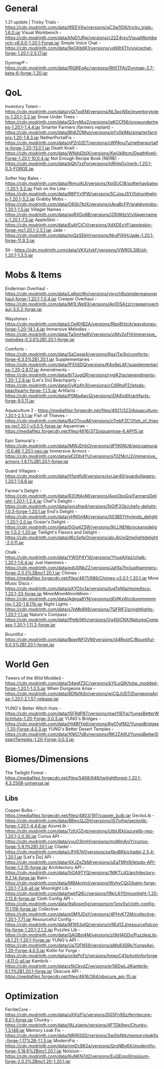 # General
1.21 update | Tricky Trials - https://cdn.modrinth.com/data/tfIEEV4w/versions/qC3w1lD6/tricky_trials-1.6.0.jar
Visual Workbench - https://cdn.modrinth.com/data/kfqD1JRw/versions/c22Z4rsv/VisualWorkbench-v8.0.0-1.20.1-Forge.jar
Simple Voice Chat - https://cdn.modrinth.com/data/9eGKb6K1/versions/ysN9tXTh/voicechat-forge-1.20.1-2.5.17.jar

Dynmap® - https://cdn.modrinth.com/data/fRQREgAc/versions/RtI5TFAi/Dynmap-3.7-beta-6-forge-1.20.jar

# QoL
Inventory Totem - https://cdn.modrinth.com/data/yQj7xqEM/versions/NL5pcN5e/inventorytotem-1.20.1-3.2.jar
Snow Under Trees - https://cdn.modrinth.com/data/Q3vyMuj2/versions/jaKOCf56/snowundertrees-1.20.1-1.4.4.jar
Smarter Farmers (farmers replant) - https://cdn.modrinth.com/data/Bh6ZOMvp/versions/pYx0klMs/smarterfarmers-1.20-1.8.3.jar
NetherPortalFix - https://cdn.modrinth.com/data/nPZr02ET/versions/cWPAnu7u/netherportalfix-forge-1.20-13.0.1.jar
Death Knell - https://cdn.modrinth.com/data/WNdd2blX/versions/KwUk8tcm/DeathKnell-Forge-1.20.1-10.0.4.jar
Not Enough Recipe Book [NERB] - https://cdn.modrinth.com/data/bQh7xzFq/versions/hRhjlsGv/nerb-1.20.1-0.3-FORGE.jar

Softer Hay Bales - https://cdn.modrinth.com/data/RtmujAUl/versions/XpjSUCI8/softerhaybales-1.20.1-3.2.jar
Fish on the Line - https://cdn.modrinth.com/data/R6PYx1PW/versions/5CJoqJSY/fishontheline-1.20.1-3.2.jar
Grabby Mobs - https://cdn.modrinth.com/data/O6Sh7btX/versions/xAyaBcFP/grabbymobs-1.20.1-1.5.jar
Villager Names - https://cdn.modrinth.com/data/gqRXDo8B/versions/lZ8iWdzV/villagernames-1.20.1-7.3.jar
AppleSkin - https://cdn.modrinth.com/data/EsAfCjCV/versions/XdXDExVF/appleskin-forge-mc1.20.1-2.5.1.jar
Jade - https://cdn.modrinth.com/data/nvQzSEkH/versions/NruPjXIH/Jade-1.20.1-forge-11.9.3.jar

Sit - https://cdn.modrinth.com/data/VKXzIykF/versions/VWROLSl8/sit-1.20.1-1.3.5.jar

# Mobs & Items
Enderman Overhaul - https://cdn.modrinth.com/data/Lq6ojcWv/versions/yjxych8u/endermanoverhaul-forge-1.20.1-1.0.4.jar
Creeper Overhaul - https://cdn.modrinth.com/data/MI1LWe93/versions/Ap1DSAzz/creeperoverhaul-3.0.2-forge.jar

Waystones - https://cdn.modrinth.com/data/LOpKHB2A/versions/Rbp8Hzck/waystones-forge-1.20-14.1.4.jar
Immersive Melodies - https://cdn.modrinth.com/data/TaSmHw8V/versions/zjMy2oFH/immersive_melodies-0.3.0%2B1.20.1-forge.jar

Comforts - https://cdn.modrinth.com/data/SaCpeal4/versions/KgzjTw3n/comforts-forge-6.3.5%2B1.20.1.jar
Supplementaries - https://cdn.modrinth.com/data/fFEIiSDQ/versions/KAx6eLAF/supplementaries-1.20-2.8.17.jar
Amendments - https://cdn.modrinth.com/data/6iTJugQR/versions/rygiK2go/amendments-1.20-1.2.8.jar
[Let's Do] Beachparty - https://cdn.modrinth.com/data/GyKzAh3l/versions/cC6RhoPZ/letsdo-beachparty-forge-1.1.5.jar
Artifacts - https://cdn.modrinth.com/data/P0Mu4wcQ/versions/jDAjEp8X/artifacts-forge-9.5.11.jar

Aquaculture 2 - https://mediafilez.forgecdn.net/files/4921/323/Aquaculture-1.20.1-2.5.1.jar
Fish of Thieves - https://cdn.modrinth.com/data/BzOTnuqM/versions/cTmbFZC1/fish_of_thieves-mc1.20.1-v3.0.5-forge.jar
Aquamirae - https://mediafilez.forgecdn.net/files/4616/373/aquamirae-6.API15.jar

Epic Samurai's - https://cdn.modrinth.com/data/lMWJDrbO/versions/dFf90NU8/epicsamurai-0.0.46-1.20.1-neo.jar
Immersive Armors - https://cdn.modrinth.com/data/eE2Db4YU/versions/g70ZMcU2/immersive_armors-1.6.1%2B1.20.1-forge.jar

Guard Villagers - https://cdn.modrinth.com/data/H1sntfo8/versions/svrJar40/guardvillagers-1.20.1-1.6.6.jar

Farmer's Delight - https://cdn.modrinth.com/data/R2OftAxM/versions/AxgOboGq/FarmersDelight-1.20.1-1.2.4.jar
Chef's Delight - https://cdn.modrinth.com/data/pvcsfne4/versions/5tGfF2Ok/chefs-delight-1.0.3-forge-1.20.1.jar
End's Delight - https://cdn.modrinth.com/data/yHN0njMr/versions/X03B5YHy/ends_delight-1.20.1-2.0.jar
Ocean's Delight - https://cdn.modrinth.com/data/DGiq4ZSW/versions/9jLLNENb/oceansdelight-1.0.2-1.20.jar
Twilight's Flavors and Delight - https://cdn.modrinth.com/data/d6cSefpO/versions/aIcJkUxQ/twilightdelight-2.0.11.jar

Chalk - https://cdn.modrinth.com/data/YWGP4Y1d/versions/YhueAXpz/chalk-1.20.1-1.6.4.jar
Just Hammers - https://cdn.modrinth.com/data/edU0NbZZ/versions/JafXa7hr/justhammers-forge-2.0.3%2Bmc1.20.1.jar
Chimes - https://mediafilez.forgecdn.net/files/4671/986/Chimes-v2.0.1-1.20.1.jar
More Music Discs - https://cdn.modrinth.com/data/pXYChc1a/versions/tugTpNIa/morediscs-1.20.1-33-forge.jar
MmmMmmMmmMmm - https://cdn.modrinth.com/data/Adega8YN/versions/dGifKxWx/dummmmmmy-1.20-1.8.17b.jar
Night Lights - https://cdn.modrinth.com/data/s7pMb898/versions/7QFRIFZg/nightlights-1.20.1-1.1.jar
Nature's Compass - https://cdn.modrinth.com/data/fPetb5Kh/versions/Og40jCNX/NaturesCompass-1.20.1-1.11.2-forge.jar

Bountiful - https://cdn.modrinth.com/data/BpwWFOVM/versions/j44RssVC/Bountiful-6.0.3%2B1.20.1-forge.jar

# World Gen
Towers of the Wild Modded - https://cdn.modrinth.com/data/54eqfZSC/versions/kYlLoQ9i/totw_modded-forge-1.20.1-1.0.5.jar
When Dungeons Arise - https://cdn.modrinth.com/data/8DfbfASn/versions/wiCQJUDT/DungeonsArise-1.20.1-2.1.57-release.jar

YUNG's Better Witch Huts - https://cdn.modrinth.com/data/t5FRdP87/versions/mwlYB7rq/YungsBetterWitchHuts-1.20-Forge-3.0.3.jar
YUNG's Bridges - https://cdn.modrinth.com/data/Ht4BfYp6/versions/KgO1gfM2/YungsBridges-1.20-Forge-4.0.3.jar
YUNG's Better Desert Temples - https://cdn.modrinth.com/data/XNlO7sBv/versions/lRK2ZA9U/YungsBetterDesertTemples-1.20-Forge-3.0.3.jar

# Biomes/Dimensions
The Twilight Forest - https://mediafilez.forgecdn.net/files/5468/648/twilightforest-1.20.1-4.3.2508-universal.jar

## Libs
Copper Bulbs - https://mediafilez.forgecdn.net/files/4803/197/copper_bulb.jar
GeckoLib - https://cdn.modrinth.com/data/8BmcQJ2H/versions/iS7jylhp/geckolib-forge-1.20.1-4.4.6.jar
AzureLib - https://cdn.modrinth.com/data/7zlUOZvb/versions/lJtbUEkI/azurelib-neo-1.20.1-2.0.30.jar
Curios API - https://cdn.modrinth.com/data/vvuO3ImH/versions/moWmAnjY/curios-forge-5.9.1%2B1.20.1.jar
Citadel - https://cdn.modrinth.com/data/jJfV67b1/versions/ssXkoBKk/citadel-2.5.4-1.20.1.jar
[Let's Do] API - https://cdn.modrinth.com/data/4XJZeZbM/versions/uEaTMht9/letsdo-API-forge-1.2.15-forge.jar
Architectury API - https://cdn.modrinth.com/data/lhGA9TYQ/versions/1MKTLiiG/architectury-9.2.14-forge.jar
Balm - https://cdn.modrinth.com/data/MBAkmtvl/versions/WyhvCQj3/balm-forge-1.20.1-7.3.6-all.jar
Moonlight Lib - https://cdn.modrinth.com/data/twkfQtEc/versions/f9krL6Yf/moonlight-1.20-2.12.6-forge.jar
Cloth Config API - https://cdn.modrinth.com/data/9s6osm5g/versions/nr1znv5v/cloth-config-11.1.118-forge.jar
Collective - https://cdn.modrinth.com/data/e0M1UDsY/versions/4PHvK72M/collective-1.20.1-7.71.jar
Resourceful Config - https://cdn.modrinth.com/data/M1953qlQ/versions/irREd1ZJ/resourcefulconfig-forge-1.20.1-2.1.2.jar
Puzzles Lib - https://cdn.modrinth.com/data/QAGBst4M/versions/z0kHAGDv/PuzzlesLib-v8.1.21-1.20.1-Forge.jar
YUNG's API - https://cdn.modrinth.com/data/Ua7DFN59/versions/aMs83SRk/YungsApi-1.20-Forge-4.0.5.jar
Kotlin for Forge - https://cdn.modrinth.com/data/ordsPcFz/versions/hmeyC41q/kotlinforforge-4.11.0-all.jar
Kambrik - https://cdn.modrinth.com/data/zfbCkvdZ/versions/er56DwLJ/Kambrik-6.1.1%2B1.20.1-forge.jar
Obscure API - https://mediafilez.forgecdn.net/files/4616/364/obscure_api-15.jar

# Optimization
FerriteCore - https://cdn.modrinth.com/data/uXXizFIs/versions/DG5Fn9Sz/ferritecore-6.0.1-forge.jar
Chunky - https://cdn.modrinth.com/data/fALzjamp/versions/4FTDk9wv/Chunky-1.3.146.jar
Memory Leak Fix - https://cdn.modrinth.com/data/NRjRiSSD/versions/3w0IxNtk/memoryleakfix-forge-1.17%2B-1.1.5.jar
ModernFix - https://cdn.modrinth.com/data/nmDcB62a/versions/QroNBg6X/modernfix-forge-5.18.6%2Bmc1.20.1.jar
Noisium - https://cdn.modrinth.com/data/KuNKN7d2/versions/EuQErqo9/noisium-forge-2.0.3%2Bmc1.20-1.20.1.jar